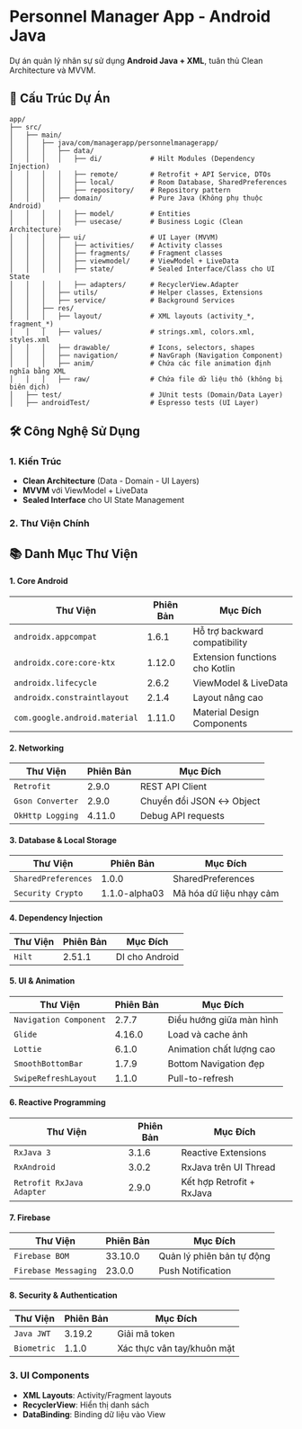 # Personnel Manager App - Android Java

Dự án quản lý nhân sự sử dụng **Android Java + XML**, tuân thủ Clean Architecture và MVVM.

## 📁 Cấu Trúc Dự Án
```plaintext
app/
├── src/
│   ├── main/
│   │   ├── java/com/managerapp/personnelmanagerapp/
│   │   │   ├── data/
│   │   │   │   ├── di/            # Hilt Modules (Dependency Injection)
│   │   │   │   ├── remote/        # Retrofit + API Service, DTOs
│   │   │   │   ├── local/         # Room Database, SharedPreferences
│   │   │   │   ├── repository/    # Repository pattern
│   │   │   ├── domain/            # Pure Java (Không phụ thuộc Android)
│   │   │   │   ├── model/         # Entities
│   │   │   │   ├── usecase/       # Business Logic (Clean Architecture)
│   │   │   ├── ui/                # UI Layer (MVVM)
│   │   │   │   ├── activities/    # Activity classes
│   │   │   │   ├── fragments/     # Fragment classes
│   │   │   │   ├── viewmodel/     # ViewModel + LiveData
│   │   │   │   ├── state/         # Sealed Interface/Class cho UI State
│   │   │   │   ├── adapters/      # RecyclerView.Adapter
│   │   │   ├── utils/             # Helper classes, Extensions
│   │   │   ├── service/           # Background Services
│   │   ├── res/
│   │   │   ├── layout/            # XML layouts (activity_*, fragment_*)
│   │   │   ├── values/            # strings.xml, colors.xml, styles.xml
│   │   │   ├── drawable/          # Icons, selectors, shapes
│   │   │   ├── navigation/        # NavGraph (Navigation Component)
│   │   │   ├── anim/              # Chứa các file animation định nghĩa bằng XML
│   │   │   ├── raw/               # Chứa file dữ liệu thô (không bị biên dịch)
│   ├── test/                      # JUnit tests (Domain/Data Layer)
│   ├── androidTest/               # Espresso tests (UI Layer)
```
## 🛠 Công Nghệ Sử Dụng

### **1. Kiến Trúc**
- **Clean Architecture** (Data - Domain - UI Layers)
- **MVVM** với ViewModel + LiveData
- **Sealed Interface** cho UI State Management

### **2. Thư Viện Chính**
## 📚 Danh Mục Thư Viện

#### **1. Core Android**
| Thư Viện | Phiên Bản | Mục Đích |
|----------|----------|----------|
| `androidx.appcompat` | 1.6.1 | Hỗ trợ backward compatibility |
| `androidx.core:core-ktx` | 1.12.0 | Extension functions cho Kotlin |
| `androidx.lifecycle` | 2.6.2 | ViewModel & LiveData |
| `androidx.constraintlayout` | 2.1.4 | Layout nâng cao |
| `com.google.android.material` | 1.11.0 | Material Design Components |

#### **2. Networking**
| Thư Viện | Phiên Bản | Mục Đích |
|----------|----------|----------|
| `Retrofit` | 2.9.0 | REST API Client |
| `Gson Converter` | 2.9.0 | Chuyển đổi JSON ↔ Object |
| `OkHttp Logging` | 4.11.0 | Debug API requests |

#### **3. Database & Local Storage**
| Thư Viện | Phiên Bản | Mục Đích |
|----------|----------|----------|
| `SharedPreferences` | 1.0.0 | SharedPreferences |
| `Security Crypto` | 1.1.0-alpha03 | Mã hóa dữ liệu nhạy cảm |

#### **4. Dependency Injection**
| Thư Viện | Phiên Bản | Mục Đích |
|----------|----------|----------|
| `Hilt` | 2.51.1 | DI cho Android |

#### **5. UI & Animation**
| Thư Viện | Phiên Bản | Mục Đích |
|----------|----------|----------|
| `Navigation Component` | 2.7.7 | Điều hướng giữa màn hình |
| `Glide` | 4.16.0 | Load và cache ảnh |
| `Lottie` | 6.1.0 | Animation chất lượng cao |
| `SmoothBottomBar` | 1.7.9 | Bottom Navigation đẹp |
| `SwipeRefreshLayout` | 1.1.0 | Pull-to-refresh |

#### **6. Reactive Programming**
| Thư Viện | Phiên Bản | Mục Đích |
|----------|----------|----------|
| `RxJava 3` | 3.1.6 | Reactive Extensions |
| `RxAndroid` | 3.0.2 | RxJava trên UI Thread |
| `Retrofit RxJava Adapter` | 2.9.0 | Kết hợp Retrofit + RxJava |

#### **7. Firebase**
| Thư Viện | Phiên Bản | Mục Đích |
|----------|----------|----------|
| `Firebase BOM` | 33.10.0 | Quản lý phiên bản tự động |
| `Firebase Messaging` | 23.0.0 | Push Notification |

#### **8. Security & Authentication**
| Thư Viện | Phiên Bản | Mục Đích |
|----------|----------|----------|
| `Java JWT` | 3.19.2 | Giải mã token |
| `Biometric` | 1.1.0 | Xác thực vân tay/khuôn mặt |
### **3. UI Components**
- **XML Layouts**: Activity/Fragment layouts
- **RecyclerView**: Hiển thị danh sách
- **DataBinding**: Binding dữ liệu vào View 

